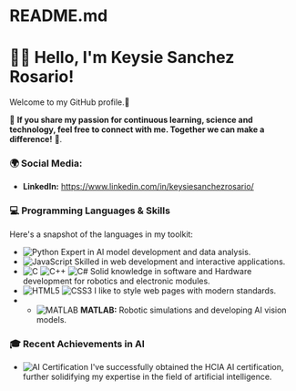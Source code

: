 # README.md

# 👋🏼 Hello, I'm Keysie Sanchez Rosario!

Welcome to my GitHub profile.🚀

🌟 **If you share my passion for continuous learning, science and technology, feel free to connect with me. Together we can make a difference!** 🌟. 

### 🌍 Social Media: 
- **LinkedIn:** https://www.linkedin.com/in/keysiesanchezrosario/
### 💻 Programming Languages & Skills

Here's a snapshot of the languages in my toolkit:

- ![Python](https://img.shields.io/badge/-Python-3776AB?style=flat-square&logo=python&logoColor=white) Expert in AI model development and data analysis.
- ![JavaScript](https://img.shields.io/badge/-JavaScript-F7DF1E?style=flat-square&logo=javascript&logoColor=black) Skilled in web development and interactive applications.
- ![C](https://img.shields.io/badge/-C-00599C?style=flat-square&logo=c&logoColor=white) ![C++](https://img.shields.io/badge/-C++-00599C?style=flat-square&logo=cplusplus&logoColor=white) ![C#](https://img.shields.io/badge/-C%23-239120?style=flat-square&logo=csharp&logoColor=white) Solid knowledge in software and Hardware development for robotics and electronic modules.
- ![HTML5](https://img.shields.io/badge/-HTML5-E34F26?style=flat-square&logo=html5&logoColor=white) ![CSS3](https://img.shields.io/badge/-CSS3-1572B6?style=flat-square&logo=css3&logoColor=white) I like to style web pages with modern standards.
- - ![MATLAB](https://img.shields.io/badge/-MATLAB-0076A8?style=flat-square&logo=mathworks&logoColor=white) **MATLAB:** Robotic simulations and developing AI vision models.

### 🎓 Recent Achievements in AI
  
- ![AI Certification](https://img.shields.io/badge/-HCIA%20AI%20Certification-FF6A00?style=flat-square&logo=huawei&logoColor=white) I've successfully obtained the HCIA AI certification, further solidifying my expertise in the field of artificial intelligence.
